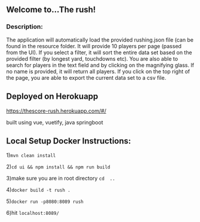 ## Welcome to...The rush!

### Description:

The application will automatically load the provided rushing.json file (can be found in the resource folder.
It will provide 10 players per page (passed from the UI).
If you select a filter, it will sort the entire data set based on the provided filter (by longest yard, touchdowns etc).
You are also able to search for players in the text field and by clicking on the magnifying glass. If no name is provided, it will return all players.
If you click on the top right of the page, you are able to export the current data set to a csv file.

## Deployed on Herokuapp
https://thescore-rush.herokuapp.com/#/

built using vue, vuetify, java springboot


## Local Setup Docker Instructions:

1)`mvn clean install`

2)`cd ui && npm install && npm run build`

3)make sure you are in root directory `cd  ..`

4)`docker build -t rush .`

5)`docker run -p8080:8089 rush`

6)hit `localhost:8089/`

